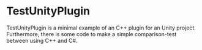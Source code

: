 # TestUnityPlugin

TestUnityPlugin is a minimal example of an C++ plugin for an Unity project. Furthermore, there is some code to make a simple comparison-test between using C++ and C#.   
